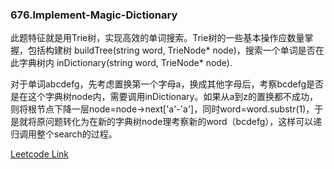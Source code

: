 ### 676.Implement-Magic-Dictionary

此题特征就是用Trie树，实现高效的单词搜索。Trie树的一些基本操作应数量掌握，包括构建树 buildTree(string word, TrieNode* node)，搜索一个单词是否在此字典树内 inDictionary(string word, TrieNode* node).

对于单词abcdefg，先考虑置换第一个字母a，换成其他字母后，考察bcdefg是否是在这个字典树node内，需要调用inDictionary。如果从a到z的置换都不成功，则将根节点下降一层node=node->next['a'-'a']，同时word=word.substr(1)，于是就将原问题转化为在新的字典树node理考察新的word（bcdefg），这样可以递归调用整个search的过程。


[Leetcode Link](https://leetcode.com/problems/implement-magic-dictionary)